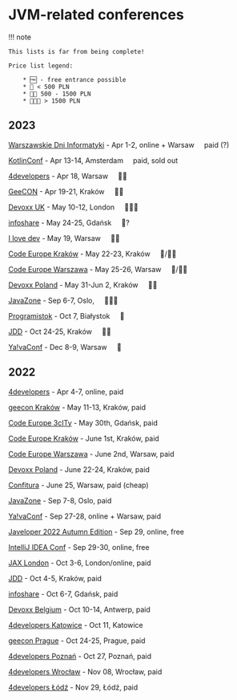 # JVM-related conferences

!!! note
    
    This lists is far from being complete!

    Price list legend:

        * 🆓 - free entrance possible
        * 💸 < 500 PLN
        * 💸💸 500 - 1500 PLN
        * 💸💸💸 > 1500 PLN


## 2023

[Warszawskie Dni Informatyki](https://warszawskiedniinformatyki.pl/) - Apr 1-2, online + Warsaw &nbsp;&nbsp;&nbsp; paid (?)

[KotlinConf](https://kotlinconf.com/) - Apr 13-14, Amsterdam &nbsp;&nbsp;&nbsp; paid, sold out

[4developers](https://4developers.org.pl) - Apr 18, Warsaw &nbsp;&nbsp;&nbsp; 💸💸

[GeeCON](https://2023.geecon.org/) - Apr 19-21, Kraków &nbsp;&nbsp;&nbsp; 💸💸

[Devoxx UK](https://www.devoxx.co.uk/) - May 10-12, London &nbsp;&nbsp;&nbsp; 💸💸💸

[infoshare](https://infoshare.pl/) - May 24-25, Gdańsk &nbsp;&nbsp;&nbsp; 💸?

[I love dev](https://ilove.dev/konferencja/) - May 19, Warsaw  &nbsp;&nbsp;&nbsp; 💸💸

[Code Europe Kraków](https://www.codeeurope.pl/) - May 22-23, Kraków &nbsp;&nbsp;&nbsp; 💸/💸💸

[Code Europe Warszawa](https://www.codeeurope.pl/) - May 25-26, Warsaw &nbsp;&nbsp;&nbsp; 💸/💸💸

[Devoxx Poland](https://devoxx.pl/) - May 31-Jun 2, Kraków &nbsp;&nbsp;&nbsp; 💸💸

[JavaZone](https://javazone.no/) - Sep 6-7, Oslo, &nbsp;&nbsp;&nbsp; 💸💸💸

[Programistok](https://programistok.org/) - Oct 7, Białystok &nbsp;&nbsp;&nbsp; 💸

[JDD](https://jdd.org.pl/) - Oct 24-25, Kraków &nbsp;&nbsp;&nbsp; 💸💸

[Ya!vaConf](https://yavaconf.com/) - Dec 8-9, Warsaw &nbsp;&nbsp;&nbsp; 💸



## 2022

[4developers](https://4developers.org.pl/4developers-2022-online/) - Apr 4-7, online, paid

[geecon Kraków](https://2022.geecon.org/) - May 11-13, Kraków, paid

[Code Europe 3cITy](https://www.codeeurope.pl/) - May 30th, Gdańsk, paid

[Code Europe Kraków](https://www.codeeurope.pl/) - June 1st, Kraków, paid

[Code Europe Warszawa](https://www.codeeurope.pl/) - June 2nd, Warsaw, paid

[Devoxx Poland](https://devoxx.pl/) - June 22-24, Kraków, paid

[Confitura](https://confitura.pl/) - June 25, Warsaw, paid (cheap)

[JavaZone](https://javazone.no/) - Sep 7-8, Oslo, paid

[Ya!vaConf](https://yavaconf.com/) - Sep 27-28, online + Warsaw, paid

[Javeloper 2022 Autumn Edition](https://javeloper.pl/) - Sep 29, online, free

[IntelliJ IDEA Conf](https://pages.jetbrains.com/intellij-idea-conf-2022/) - Sep 29-30, online, free

[JAX London](https://jaxlondon.com/) - Oct 3-6, London/online, paid

[JDD](https://jdd.org.pl/) - Oct 4-5, Kraków, paid

[infoshare](https://infoshare.pl/conference/speakers/) - Oct 6-7, Gdańsk, paid

[Devoxx Belgium](https://devoxx.be/) - Oct 10-14, Antwerp, paid

[4developers Katowice](https://4developers.org.pl/) - Oct 11, Katowice

[geecon Prague](https://2022.geecon.cz/) - Oct 24-25, Prague, paid

[4developers Poznań](https://4developers.org.pl/) - Oct 27, Poznań, paid

[4developers Wrocław](https://4developers.org.pl/) - Nov 08, Wrocław, paid

[4developers Łódź](https://4developers.org.pl/) - Nov 29, Łódź, paid
